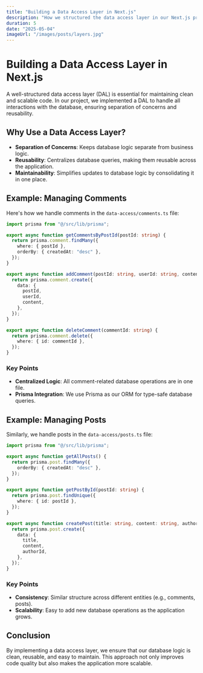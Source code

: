 ```yaml
---
title: "Building a Data Access Layer in Next.js"
description: "How we structured the data access layer in our Next.js project for better maintainability and scalability."
duration: 5
date: "2025-05-04"
imageUrl: "/images/posts/layers.jpg"
---
```


# Building a Data Access Layer in Next.js

A well-structured data access layer (DAL) is essential for maintaining clean and scalable code. In our project, we implemented a DAL to handle all interactions with the database, ensuring separation of concerns and reusability.

## Why Use a Data Access Layer?
- **Separation of Concerns**: Keeps database logic separate from business logic.
- **Reusability**: Centralizes database queries, making them reusable across the application.
- **Maintainability**: Simplifies updates to database logic by consolidating it in one place.

## Example: Managing Comments

Here's how we handle comments in the `data-access/comments.ts` file:

```ts
import prisma from "@/src/lib/prisma";

export async function getCommentsByPostId(postId: string) {
  return prisma.comment.findMany({
    where: { postId },
    orderBy: { createdAt: "desc" },
  });
}

export async function addComment(postId: string, userId: string, content: string) {
  return prisma.comment.create({
    data: {
      postId,
      userId,
      content,
    },
  });
}

export async function deleteComment(commentId: string) {
  return prisma.comment.delete({
    where: { id: commentId },
  });
}
```

### Key Points
- **Centralized Logic**: All comment-related database operations are in one file.
- **Prisma Integration**: We use Prisma as our ORM for type-safe database queries.

## Example: Managing Posts

Similarly, we handle posts in the `data-access/posts.ts` file:

```ts
import prisma from "@/src/lib/prisma";

export async function getAllPosts() {
  return prisma.post.findMany({
    orderBy: { createdAt: "desc" },
  });
}

export async function getPostById(postId: string) {
  return prisma.post.findUnique({
    where: { id: postId },
  });
}

export async function createPost(title: string, content: string, authorId: string) {
  return prisma.post.create({
    data: {
      title,
      content,
      authorId,
    },
  });
}
```

### Key Points
- **Consistency**: Similar structure across different entities (e.g., comments, posts).
- **Scalability**: Easy to add new database operations as the application grows.

## Conclusion

By implementing a data access layer, we ensure that our database logic is clean, reusable, and easy to maintain. This approach not only improves code quality but also makes the application more scalable.